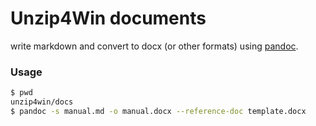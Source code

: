 # Unzip4Win documents

write markdown and convert to docx (or other formats) using [pandoc](https://pandoc.org/).

### Usage

```bash
$ pwd
unzip4win/docs
$ pandoc -s manual.md -o manual.docx --reference-doc template.docx
```
